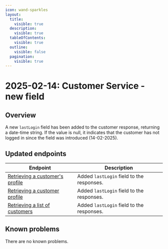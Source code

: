 ```yaml
---
icon: wand-sparkles
layout:
  title:
    visible: true
  description:
    visible: true
  tableOfContents:
    visible: true
  outline:
    visible: false
  pagination:
    visible: true
---
```


# 2025-02-14: Customer Service - new field

## Overview

A new `lastLogin` field has been added to the customer response, returning a date-time string. If the value is null, it indicates that the customer has not logged in since the field was introduced (14-02-2025).

## Updated endpoints

| Endpoint | Description |
|----------|-------------|
| [Retrieving a customer's profile](https://developer.emporix.io/api-references/api-guides//companies-and-customers/customer-management/account-and-profile) | Added `lastLogin` field to the responses. |
| [Retrieving a customer profile](https://developer.emporix.io/api-references/api-guides//companies-and-customers/customer-service/api-reference/account-and-profile#get-customer-tenant-customers-customernumber) | Added `lastLogin` field to the responses. |
| [Retrieving a list of customers](https://developer.emporix.io/api-references/api-guides//companies-and-customers/customer-service/api-reference/account-and-profile#get-customer-tenant-customers) | Added `lastLogin` field to the responses. |

## Known problems

There are no known problems.